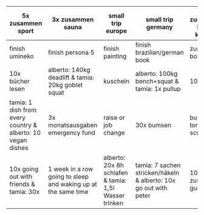 5x zusammen sport |  3x zusammen sauna  | small trip europe | small trip germany  | 10x zusammen lecker kochen
--- | --- | --- | --- | ---
finish umineko  | finish persona 5  | finish painting | finish brazilian/german book |  zusammen bouldern
10x bücher lesen | alberto: 140kg deadlift & tamia: 20kg goblet squat | kuscheln | alberto: 100kg bench+squat & tamia: 1x pullup  | 10x dates
tamia: 1 dish from every country & alberto: 10 vegan dishes | 3x monatsausgaben emergency fund  | raise or job change | 30x bumsen  | buying a tongue scraper
10x going out with friends & tamia: 30x | 1 week in a row going to sleep and waking up at the same time | alberto: 20x 8h schlafen & tamia: 1,5l Wasser trinken | tamia: 7 sachen stricken/häkeln & alberto: 10x go out with peter  | 10x Filme zusammen gucken  
